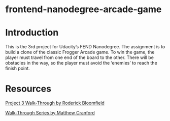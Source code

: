 frontend-nanodegree-arcade-game
===============================

# Introduction

This is the 3rd project for Udacity’s FEND Nanodegree. The assignment is to build a clone of the classic Frogger Arcade game. To win the game, the player must travel from one end of the  board to the other. There will be obstacles in the way, so the player must avoid the ‘enemies’ to reach the finish point.


# Resources

<a href = "https://zoom.us/recording/play/aulotDlzKFegQFIJTaTzKgWvNkVsYtlwO454vL1UPE1Cm6lOUBQCtfVurPOIAGAS?startTime=1529542978000" target="_blank"> Project 3 Walk-Through by Roderick Bloomfield</a>
<br>

<a href = "https://matthewcranford.com/arcade-game-walkthrough-part-1-starter-code-breakdown/" target="_blank">Walk-Through Series by Matthew Cranford</a>
